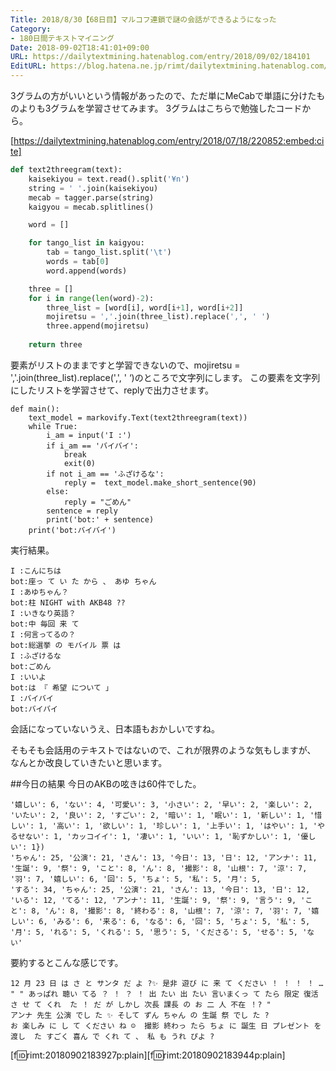 ```yaml
---
Title: 2018/8/30【68日目】マルコフ連鎖で謎の会話ができるようになった
Category:
- 180日間テキストマイニング
Date: 2018-09-02T18:41:01+09:00
URL: https://dailytextmining.hatenablog.com/entry/2018/09/02/184101
EditURL: https://blog.hatena.ne.jp/rimt/dailytextmining.hatenablog.com/atom/entry/10257846132618816953
---
```


3グラムの方がいいという情報があったので、ただ単にMeCabで単語に分けたものよりも3グラムを学習させてみます。
3グラムはこちらで勉強したコードから。


[https://dailytextmining.hatenablog.com/entry/2018/07/18/220852:embed:cite]



```python
def text2threegram(text):
    kaisekiyou = text.read().split('¥n')
    string = ' '.join(kaisekiyou)
    mecab = tagger.parse(string)
    kaigyou = mecab.splitlines()

    word = []

    for tango_list in kaigyou:
        tab = tango_list.split('\t')
        words = tab[0]
        word.append(words)

    three = []
    for i in range(len(word)-2):
        three_list = [word[i], word[i+1], word[i+2]]
        mojiretsu = ','.join(three_list).replace(',', ' ')
        three.append(mojiretsu)
    
    return three
```
要素がリストのままですと学習できないので、mojiretsu = ','.join(three_list).replace(',', ' ‘)のところで文字列にします。
この要素を文字列にしたリストを学習させて、replyで出力させます。

```
def main():
    text_model = markovify.Text(text2threegram(text))
    while True:
        i_am = input('I :')
        if i_am == 'バイバイ':
            break
            exit(0)
        if not i_am == 'ふざけるな':
            reply =  text_model.make_short_sentence(90)
        else:
            reply = "ごめん"
        sentence = reply
        print('bot:' + sentence)
    print('bot:バイバイ')
```

実行結果。

```
I :こんにちは
bot:座っ て い た から 、 あゆ ちゃん
I :あゆちゃん？
bot:柱 NIGHT with AKB48 ??
I :いきなり英語？
bot:中 毎回 来 て
I :何言ってるの？
bot:総選挙 の モバイル 票 は
I :ふざけるな
bot:ごめん
I :いいよ
bot:は 『 希望 について 」
I :バイバイ
bot:バイバイ
```
会話になっていないうえ、日本語もおかしいですね。

そもそも会話用のテキストではないので、これが限界のような気もしますが、
なんとか改良していきたいと思います。

##今日の結果
今日のAKBの呟きは60件でした。

```
'嬉しい': 6, 'ない': 4, '可愛い': 3, '小さい': 2, '早い': 2, '楽しい': 2, 'いたい': 2, '良い': 2, 'すごい': 2, '暗い': 1, '眠い': 1, '新しい': 1, '惜しい': 1, '高い': 1, '欲しい': 1, '珍しい': 1, '上手い': 1, 'はやい': 1, 'やるせない': 1, 'カッコイイ': 1, '凄い': 1, 'いい': 1, '恥ずかしい': 1, '優しい': 1})
'ちゃん': 25, '公演': 21, 'さん': 13, '今日': 13, '日': 12, 'アンナ': 11, '生誕': 9, '祭': 9, 'こと': 8, 'ん': 8, '撮影': 8, '山根': 7, '涼': 7, '羽': 7, '嬉しい': 6, '回': 5, 'ちょ': 5, '私': 5, '月': 5, 
'する': 34, 'ちゃん': 25, '公演': 21, 'さん': 13, '今日': 13, '日': 12, 'いる': 12, 'てる': 12, 'アンナ': 11, '生誕': 9, '祭': 9, '言う': 9, 'こと': 8, 'ん': 8, '撮影': 8, '終わる': 8, '山根': 7, '涼': 7, '羽': 7, '嬉しい': 6, 'みる': 6, '来る': 6, 'なる': 6, '回': 5, 'ちょ': 5, '私': 5, '月': 5, 'れる': 5, 'くれる': 5, '思う': 5, 'くださる': 5, 'せる': 5, 'ない'
```
要約するとこんな感じです。
```
12 月 23 日 は さ と サンタ だ よ ?✨ 是非 遊び に 来 て ください ！ ！ ！ ！ … " " あっぱれ 聴い てる ？ ！ ？ ！ 出 たい 出 たい 言いまくっ て たら 限定 復活 さ せ て くれ  た ！ だ が しかし 次長 課長 の お 二 人 不在 ！? "
アンナ 先生 公演 でし た ✨ そして ずん ちゃん の 生誕 祭 でし た ?
お 楽しみ に し て ください ね ☺ ️ 撮影 終わっ たら ちょ に 誕生 日 プレゼント を 渡し  た すごく 喜ん で くれ て 、 私 も うれ ぴよ ?
```
[f:id:rimt:20180902183927p:plain][f:id:rimt:20180902183944p:plain]
